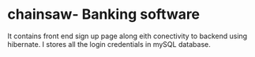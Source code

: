 # chainsaw- Banking software
It contains front end sign up page along eith conectivity to backend using hibernate. I stores all the login credentials in mySQL database.
